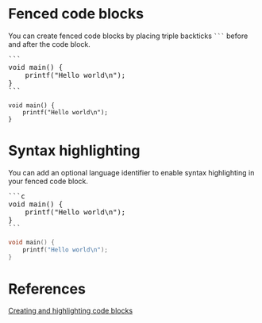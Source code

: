 # Fenced code blocks
You can create fenced code blocks by placing triple backticks <code>```</code> before and after the code block.

<pre>
```
void main() {
	printf("Hello world\n");
}
```
</pre>

```
void main() {
	printf("Hello world\n");
}
```

# Syntax highlighting
You can add an optional language identifier to enable syntax highlighting in your fenced code block.

<pre>
```c
void main() {
	printf("Hello world\n");
}
```
</pre>

```c
void main() {
	printf("Hello world\n");
}
```


# References
[Creating and highlighting code blocks](https://help.github.com/articles/creating-and-highlighting-code-blocks/)
